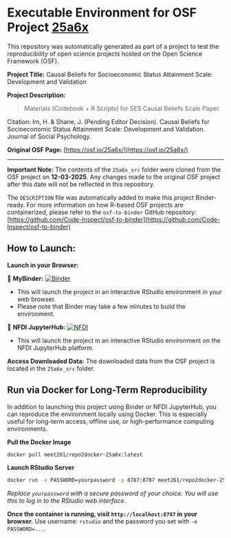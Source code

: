 # Executable Environment for OSF Project [25a6x](https://osf.io/25a6x/)

This repository was automatically generated as part of a project to test the reproducibility of open science projects hosted on the Open Science Framework (OSF).

**Project Title:** Causal Beliefs for Socioeconomic Status Attainment Scale: Development and Validation 

**Project Description:**
> Materials (Codebook + R Scripts) for SES Causal Beliefs Scale Paper.

Citation:
Im, H. &amp; Shane, J. (Pending Editor Decision). Causal Beliefs for Socioeconomic Status Attainment Scale: Development and Validation. Journal of Social Psychology. 


**Original OSF Page:** [https://osf.io/25a6x/](https://osf.io/25a6x/)

---

**Important Note:** The contents of the `25a6x_src` folder were cloned from the OSF project on **12-03-2025**. Any changes made to the original OSF project after this date will not be reflected in this repository.

The `DESCRIPTION` file was automatically added to make this project Binder-ready. For more information on how R-based OSF projects are containerized, please refer to the `osf-to-binder` GitHub repository: [https://github.com/Code-Inspect/osf-to-binder](https://github.com/Code-Inspect/osf-to-binder)

## How to Launch:

**Launch in your Browser:**

🚀 **MyBinder:** [![Binder](https://mybinder.org/badge_logo.svg)](https://mybinder.org/v2/gh/Meet261/osf_25a6x/HEAD?urlpath=rstudio)

   * This will launch the project in an interactive RStudio environment in your web browser.
   * Please note that Binder may take a few minutes to build the environment.

🚀 **NFDI JupyterHub:** [![NFDI](https://nfdi-jupyter.de/images/nfdi_badge.svg)](https://hub.nfdi-jupyter.de/r2d/gh/Meet261/osf_25a6x/HEAD?urlpath=rstudio)

   * This will launch the project in an interactive RStudio environment on the NFDI JupyterHub platform.

**Access Downloaded Data:**
The downloaded data from the OSF project is located in the `25a6x_src` folder.

## Run via Docker for Long-Term Reproducibility

In addition to launching this project using Binder or NFDI JupyterHub, you can reproduce the environment locally using Docker. This is especially useful for long-term access, offline use, or high-performance computing environments.

**Pull the Docker Image**

```bash
docker pull meet261/repo2docker-25a6x:latest
```

**Launch RStudio Server**

```bash
docker run -e PASSWORD=yourpassword -p 8787:8787 meet261/repo2docker-25a6x
```
*Replace `yourpassword` with a secure password of your choice. You will use this to log in to the RStudio web interface.*

**Once the container is running, visit `http://localhost:8787` in your browser.**
Use username: `rstudio` and the password you set with `-e PASSWORD=...`.

